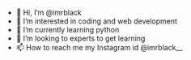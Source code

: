 - 👋 Hi, I’m @imrblack
- 👀 I’m interested in coding and web development 
- 🌱 I’m currently learning python 
- 💞️ I’m looking to experts to get learning 
- 📫 How to reach me my Instagram id @imrblack__

<!---
Saathan37/Saathan37 is a ✨ special ✨ repository because its `README.md` (this file) appears on your GitHub profile.
You can click the Preview link to take a look at your changes.
--->
